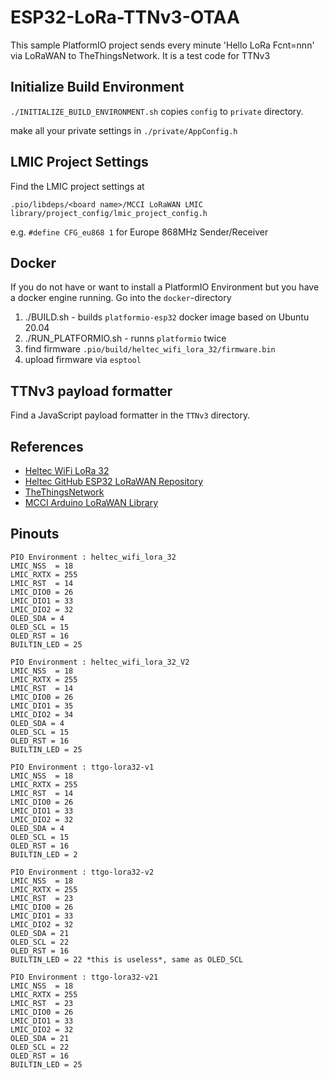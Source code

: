 # ESP32-LoRa-TTNv3-OTAA

This sample PlatformIO project sends every minute 'Hello LoRa Fcnt=nnn' via LoRaWAN to TheThingsNetwork.
It is a test code for TTNv3

## Initialize Build Environment

`./INITIALIZE_BUILD_ENVIRONMENT.sh` copies `config` to `private` directory.

make all your private settings in `./private/AppConfig.h`

## LMIC Project Settings

Find the LMIC project settings at 

`.pio/libdeps/<board name>/MCCI LoRaWAN LMIC library/project_config/lmic_project_config.h`

e.g. `#define CFG_eu868 1` for Europe 868MHz Sender/Receiver

## Docker
If you do not have or want to install a PlatformIO Environment but you have a docker engine running. Go into the `docker`-directory 

1. ./BUILD.sh - builds `platformio-esp32` docker image based on Ubuntu 20.04
2. ./RUN_PLATFORMIO.sh - runns `platformio` twice 
3. find firmware `.pio/build/heltec_wifi_lora_32/firmware.bin`
4. upload firmware via `esptool`

## TTNv3 payload formatter

Find a JavaScript payload formatter in the `TTNv3` directory.

## References

- [Heltec WiFi LoRa 32](https://heltec.org/project/wifi-lora-32/)
- [Heltec GitHub ESP32 LoRaWAN Repository](https://github.com/HelTecAutomation/ESP32_LoRaWAN)
- [TheThingsNetwork](https://www.thethingsnetwork.org/)
- [MCCI Arduino LoRaWAN Library](https://github.com/mcci-catena/arduino-lorawan)

## Pinouts

```text
PIO Environment : heltec_wifi_lora_32
LMIC_NSS  = 18
LMIC_RXTX = 255
LMIC_RST  = 14
LMIC_DIO0 = 26
LMIC_DIO1 = 33
LMIC_DIO2 = 32
OLED_SDA = 4
OLED_SCL = 15
OLED_RST = 16
BUILTIN_LED = 25

PIO Environment : heltec_wifi_lora_32_V2
LMIC_NSS  = 18
LMIC_RXTX = 255
LMIC_RST  = 14
LMIC_DIO0 = 26
LMIC_DIO1 = 35
LMIC_DIO2 = 34
OLED_SDA = 4
OLED_SCL = 15
OLED_RST = 16
BUILTIN_LED = 25

PIO Environment : ttgo-lora32-v1
LMIC_NSS  = 18
LMIC_RXTX = 255
LMIC_RST  = 14
LMIC_DIO0 = 26
LMIC_DIO1 = 33
LMIC_DIO2 = 32
OLED_SDA = 4
OLED_SCL = 15
OLED_RST = 16
BUILTIN_LED = 2

PIO Environment : ttgo-lora32-v2
LMIC_NSS  = 18
LMIC_RXTX = 255
LMIC_RST  = 23
LMIC_DIO0 = 26
LMIC_DIO1 = 33
LMIC_DIO2 = 32
OLED_SDA = 21
OLED_SCL = 22
OLED_RST = 16
BUILTIN_LED = 22 *this is useless*, same as OLED_SCL

PIO Environment : ttgo-lora32-v21
LMIC_NSS  = 18
LMIC_RXTX = 255
LMIC_RST  = 23
LMIC_DIO0 = 26
LMIC_DIO1 = 33
LMIC_DIO2 = 32
OLED_SDA = 21
OLED_SCL = 22
OLED_RST = 16
BUILTIN_LED = 25
```
